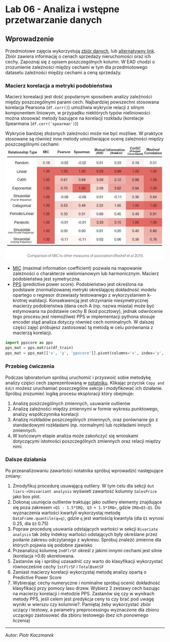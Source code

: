 # Lab 06 - Analiza i wstępne przetwarzanie danych
<!-- <-- https://www.kaggle.com/pmarcelino/comprehensive-data-exploration-with-python> -->

## Wprowadzenie
Przedmiotowe zajęcia wykorzystują [zbiór danych](https://www.kaggle.com/c/house-prices-advanced-regression-techniques/data), lub [alternatywny link](https://chmura.put.poznan.pl/s/yEjnsKCyvcUn7A9). Zbiór zawiera informację o cenach sprzedaży nieruchomości oraz ich cechy. Zapoznaj się z opisem poszczególnych kolumn.  W EAD chodzi o zrozumienie zależności między cechami w tym dla przedmiotowego datasetu zależności między cechami a ceną sprzedaży. 

### Macierz korelacja a metryki podobieństwa
Macierz korealacji jest dość popularnym sposobem analizy  zależności między poszczególnymi parami cech. Najbardziej powszechni stosowana korelacja Pearsona (`df.corr()`)  umożliwia wykrycie relacji z silnym komponentem liniowym, w przypadku niektórych typów nieliniowości można stosować metody bazujące na korelacji rozkładu (korelacje Spearmana (`df.corr('spearman')`)) 

Wykrycie bardziej złożonych zależności może nie być możliwe. W praktyce stosowane są również inne metody umożliwiające ocenę zależności między poszczególnymi cechami:
![pairwise similarity](_images/MICvsCORR.png)

- [MIC](https://medium.com/@rhondenewint93/on-maximal-information-coefficient-a-modern-approach-for-finding-associations-in-large-data-sets-ba8c36ebb96b) (maximal information coefficient) pozwala na mapowanie zależności o charakterze wielomianowym lub harmonicznym. Macierz podobieństwa jest symetryczna.
- [PPS](https://towardsdatascience.com/rip-correlation-introducing-the-predictive-power-score-3d90808b9598) (predictive power score). Podobieństwo jest określona na podstawie znormalizowanej metryki określającej dokładność modelu opartego o regresor drzewiasty testowanego z wykorzystaniem k-krotnej walidacji. Konsekwencją jest otrzymanie niesymetrycznej macierzy podobieństwa (dana cech A (np. nazwa miasta) może być  estymowana na podstawie cechy B (kod pocztowy), jednak odwrócenie tego procesu jest niemożliwe)
PPS w implementacji pythona stosuje encoder stąd analiza dotyczy również cech nominalnych. W dalszej części zajęć próbujesz zastosować tą metodą w celu porównania z macierzą korelacji.
``` python
import ppscore as pps
pps_mat = pps.matrix(df_train)
pps_mat = pps_mat[['x', 'y', 'ppscore']].pivot(columns='x', index='y', values='ppscore')
```  

### Przebieg ćwiczenia

Podczas laboratorium spróbuj uruchomić i przyswoić sobie metodykę analizy części cech zaprezentowaną w [notatniku](https://www.kaggle.com/code/pmarcelino/comprehensive-data-exploration-with-python). Klikając przycisk `Copy and Edit` możesz uruchamiać poszczególne sekcje i modyfikować ich działanie. Spróbuj zrozumieć logikę procesu eksploracji który obejmuje:

1. Analizę poszczególnych zmiennych, usuwanie outlierów   
2. Analizę zależności między zmiennymi w formie wykresu punktowego, analizy współczynnika korelacji   
3. Analizę rozkładów poszczególnych zmiennych, oraz porównanie go z standardowymi rozkładami (np. normalnym) lub rozkładami innych zmiennych.   
4. W końcowym etapie analiza może zakończyć się wnioskami dotyczącymi istotności poszczególnych zmiennych oraz relacji między nimi.

### Dalsze działania
Po przeanalizowaniu zawartości notatnika spróbuj wprowadzić następujące zmiany:

1. Zmodyfikuj procedurę usuwającą outliery. W tym celu dla sekcji `Out liars->Univariant analysis` wyświetl zawartość kolumny `SalesPrice` jako box plot.    
2. Dokonaj usunięcia outlierów traktując jako outliery elementy znajdujące się poza zakresem  `<Q1 - 1.5*IRQ, Q3 + 1.5*IRQ>`, gdzie `IRQ=Q3-Q1`. Do wyznaczenia wartości kwartyli wykorzystaj metodę `DataFrame.quantile(q=q)`, gdzie `q` jest wartością kwantyla (dla `Q1` wynosi 0.25, dla `Q3` 0.75)    
3. Popraw procedurę usuwania odstających wartości w sekcji `Bivariate analysis` tak żeby indeksy wartości odstających były określane przez podanie zakresu odczytanego z wykresu. Spróbuj znaleźć zmienne dla których pojawia się podobne zjawisko   
4. Przeanalizuj kolumnę `2ndFlrSF` określ z jakimi innymi cechami jest silnie (korelacja >0.6) skorelowana.   
5. Zastanów się i spróbuj uzasadnić czy warto do klasyfikacji wykorzystać równocześnie cechy `1stFlrSF` i `TotalBsmtSF`   
6. Zamiast macierzy korelacji wykorzystaj metodę analizy opartą o Predictive Power Score   
7. Wybierając cechy numeryczne i nominalne spróbuj ocenić dokładność klasyfikacji przy pomocy lasu drzew. Wybierz 2 zestawy cech bazując na macierzy korelacji i metodzie PPS. Zastanów się czy w wynikach metody PPS, jeśli celem jest predykcja ceny to czy brać pod uwagę wyniki w wierszu czy kolumnie?. Pamiętaj żeby wykorzystać zbiór uczący i testowy, a parametry preprocessingu wyznaczone dla zbioru uczącego zastosować dla zbioru testowego (bez ich ponownego liczenia)
<!-- 8. Na podstawie własnej analizy i przekształceń wybierz 4 cechy, które twoim zdaniem będą najlepiej reprezentowały cenę i stosując metodę z poprzednich zajęć (las drzew) spróbuj ocenić dokładność klasyfikacji i porównać ją z pkt 7. Pamiętaj, że dla zbioru testowego należy przeprowadzić te same procedury przetwarzania, z tym, że np. wyznaczone dla zbioru uczącego zakresy kwartyli i IRQ, wyznaczony model normalizacji, należy zastosować bezpośrednio na zbiorze testowym bez ponownego wyznaczania wartości. -->

<!-- ### Analiza wartości 0
Traktowanie wartości '0' jako brakującej.
   - Ile jest elementów, które mają cenę sprzedaży równą 0?
   - Przeanalizuje przykładowe wiersze i zastanów się z czego to wynika
   - Dla elementów z ceną '0' Wyświetl wykres `scatter` i przeanalizuje czy istnieje korelacja między tymi elementami 
   - czy ich usunięcie wpłynie na poprawę jakości klasyfikacji? -->
---
Autor: *Piotr Kaczmarek*